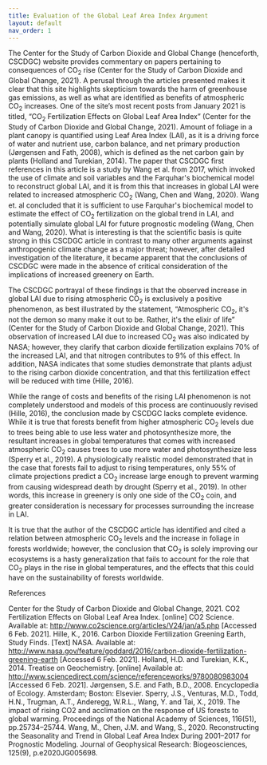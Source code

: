 ```yaml
---
title: Evaluation of the Global Leaf Area Index Argument
layout: default
nav_order: 1
---
```

The Center for the Study of Carbon Dioxide and Global Change (henceforth, CSCDGC) website provides commentary on papers pertaining to consequences of CO<sub>2</sub> rise (Center for the Study of Carbon Dioxide and Global Change, 2021). A perusal through the articles presented makes it clear that this site highlights skepticism towards the harm of greenhouse gas emissions, as well as what are identified as benefits of atmospheric CO<sub>2</sub> increases. One of the site’s most recent posts from January 2021 is titled, “CO<sub>2</sub> Fertilization Effects on Global Leaf Area Index” (Center for the Study of Carbon Dioxide and Global Change, 2021). Amount of foliage in a plant canopy is quantified using Leaf Area Index (LAI), as it is a driving force of water and nutrient use, carbon balance, and net primary production (Jørgensen and Fath, 2008), which is defined as the net carbon gain by plants (Holland and Turekian, 2014). The paper that CSCDGC first references in this article is a study by Wang et al. from 2017, which invoked the use of climate and soil variables and the Farquhar's biochemical model to reconstruct global LAI, and it is from this that increases in global LAI were related to increased atmospheric CO<sub>2</sub> (Wang, Chen and Wang, 2020). Wang et. al concluded that it is sufficient to use Farquhar's biochemical model to estimate the effect of CO<sub>2</sub> fertilization on the global trend in LAI, and potentially simulate global LAI for future prognostic modeling (Wang, Chen and Wang, 2020). What is interesting is that the scientific basis is quite strong in this CSCDGC article in contrast to many other arguments against anthropogenic climate change as a major threat; however, after detailed investigation of the literature, it became apparent that the conclusions of CSCDGC were made in the absence of critical consideration of the implications of increased greenery on Earth.

The CSCDGC portrayal of these findings is that the observed increase in global LAI due to rising atmospheric CO<sub>2</sub> is exclusively a positive phenomenon, as best illustrated by the statement, “Atmospheric CO<sub>2</sub>, it's not the demon so many make it out to be. Rather, it's the elixir of life” (Center for the Study of Carbon Dioxide and Global Change, 2021). This observation of increased LAI due to increased CO<sub>2</sub> was also indicated by NASA; however, they clarify that carbon dioxide fertilization explains 70% of the increased LAI, and that nitrogen contributes to 9% of this effect. In addition, NASA indicates that some studies demonstrate that plants adjust to the rising carbon dioxide concentration, and that this fertilization effect will be reduced with time (Hille, 2016).

While the range of costs and benefits of the rising LAI phenomenon is not completely understood and models of this process are continuously revised (Hille, 2016), the conclusion made by CSCDGC lacks complete evidence. While it is true that forests benefit from higher atmospheric CO<sub>2</sub> levels due to trees being able to use less water and photosynthesize more, the resultant increases in global temperatures that comes with increased atmospheric CO<sub>2</sub> causes trees to use more water and photosynthesize less (Sperry et al., 2019). A physiologically realistic model demonstrated that in the case that forests fail to adjust to rising temperatures, only 55% of climate projections predict a CO<sub>2</sub> increase large enough to prevent warming from causing widespread death by drought (Sperry et al., 2019). In other words, this increase in greenery is only one side of the CO<sub>2</sub> coin, and greater consideration is necessary for processes surrounding the increase in LAI. 

It is true that the author of the CSCDGC article has identified and cited a relation between atmospheric CO<sub>2</sub> levels and the increase in foliage in forests worldwide; however, the conclusion that CO<sub>2</sub> is solely improving our ecosystems is a hasty generalization that fails to account for the role that CO<sub>2</sub> plays in the rise in global temperatures, and the effects that this could have on the sustainability of forests worldwide.  

References

Center for the Study of Carbon Dioxide and Global Change, 2021. CO2 Fertilization Effects on Global Leaf Area Index. [online] CO2 Science. Available at: <http://www.co2science.org/articles/V24/jan/a5.php> [Accessed 6 Feb. 2021].
Hille, K., 2016. Carbon Dioxide Fertilization Greening Earth, Study Finds. [Text] NASA. Available at: <http://www.nasa.gov/feature/goddard/2016/carbon-dioxide-fertilization-greening-earth> [Accessed 6 Feb. 2021].
Holland, H.D. and Turekian, K.K., 2014. Treatise on Geochemistry. [online] Available at: <http://www.sciencedirect.com/science/referenceworks/9780080983004> [Accessed 6 Feb. 2021].
Jørgensen, S.E. and Fath, B.D., 2008. Encyclopedia of Ecology. Amsterdam; Boston: Elsevier.
Sperry, J.S., Venturas, M.D., Todd, H.N., Trugman, A.T., Anderegg, W.R.L., Wang, Y. and Tai, X., 2019. The impact of rising CO2 and acclimation on the response of US forests to global warming. Proceedings of the National Academy of Sciences, 116(51), pp.25734–25744.
Wang, M., Chen, J.M. and Wang, S., 2020. Reconstructing the Seasonality and Trend in Global Leaf Area Index During 2001–2017 for Prognostic Modeling. Journal of Geophysical Research: Biogeosciences, 125(9), p.e2020JG005698.

